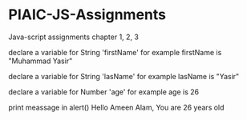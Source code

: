 # PIAIC-JS-Assignments
Java-script assignments chapter 1, 2, 3

declare a variable for String 'firstName' for example firstName is "Muhammad Yasir"

declare a variable for String 'lasName' for example lasName is "Yasir"

declare a variable for Number 'age' for example age is 26

print meassage in alert() Hello Ameen Alam, You are 26 years old

